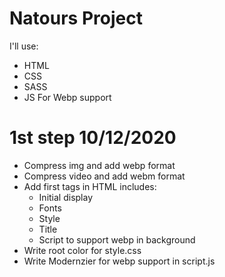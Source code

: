 # Natours Project

I'll use: 
 - HTML
 - CSS 
 - SASS
 - JS For Webp support 
 
 # 1st step 10/12/2020
  - Compress img and add webp format
  - Compress video and add webm format
  - Add first tags in HTML includes: 
    - Initial display
    - Fonts
    - Style
    - Title
    - Script to support webp in background
  - Write root color for style.css
  - Write Modernzier for webp support in script.js 